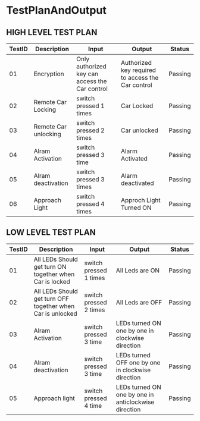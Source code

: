 # TestPlanAndOutput
## HIGH LEVEL TEST PLAN
|TestID|Description|Input|Output|Status|
|------|--------|--------|-------|-----|
|01|Encryption|Only authorized key can access the Car control | Authorized key required to access the Car control |Passing|
|02|Remote Car Locking|switch pressed 1 times|Car  Locked|Passing|
|03|Remote Car unlocking|switch pressed 2 times|Car  unlocked|Passing|
|04|Alram Activation|switch pressed 3 time|Alarm Activated|Passing|
|05|Alram deactivation|switch pressed 3 times|Alarm deactivated|Passing|
|06|Approach Light|switch pressed 4 times|Approch Light Turned ON|Passing|
## LOW LEVEL TEST PLAN
|TestID|Description|Input|Output|Status|
|------|--------|--------|-------|--------|
|01|All LEDs Should get turn ON together when Car is locked|switch pressed 1 times |All Leds are ON|Passing|
|02|All LEDs Should get turn OFF together when Car is unlocked |switch pressed 2 times |All Leds are OFF|Passing|
|03|Alram Activation|switch pressed 3 time |LEDs turned ON one by one in clockwise direction |Passing|
|04|Alram deactivation|switch pressed 3 time |LEDs turned OFF one by one in clockwise direction |Passing|
|05|Approach light|switch pressed 4 time |LEDs turned ON one by one in anticlockwise direction |Passing|
